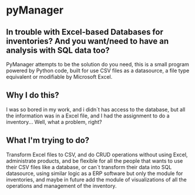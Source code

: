 # pyManager

## In trouble with Excel-based Databases for inventories? And you want/need to have an analysis with SQL data too?
PyManager attempts to be the solution do you need, this is a small program powered by Python code, built for use CSV files as a datasource, a file type equivalent or modifiable by Microsoft Excel.

## Why I do this?
I was so bored in my work, and i didn´t has access to the database, but all the information was in a Excel file, and I had the assignment to do a inventory...
Well, what a problem, right?

## What I'm trying to do?
Transform Excel files to CSV, and do CRUD operations without using Excel, administrate products, and be flexible for all the people that wants to use their CSV files like a database, or can´t transform their data into SQL datasource, using similar logic as a ERP software but only the module for inventories, and maybe in future add the module of visualizations of all the operations and management of the inventory.
